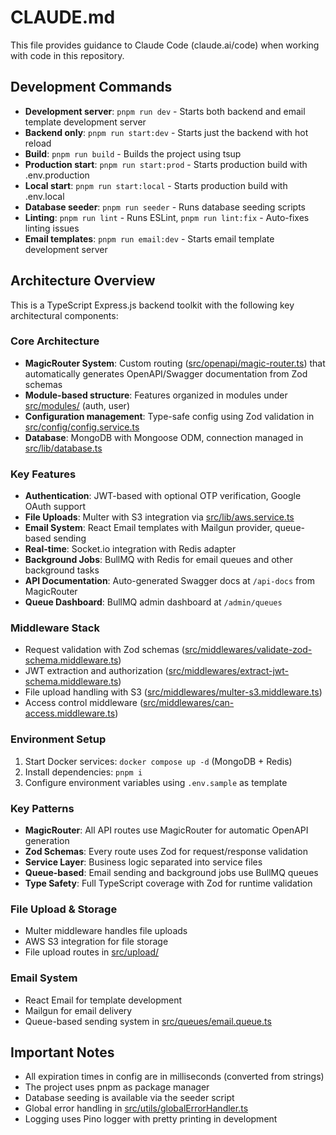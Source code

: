 # CLAUDE.md

This file provides guidance to Claude Code (claude.ai/code) when working with code in this repository.

## Development Commands

- **Development server**: `pnpm run dev` - Starts both backend and email template development server
- **Backend only**: `pnpm run start:dev` - Starts just the backend with hot reload
- **Build**: `pnpm run build` - Builds the project using tsup
- **Production start**: `pnpm run start:prod` - Starts production build with .env.production
- **Local start**: `pnpm run start:local` - Starts production build with .env.local
- **Database seeder**: `pnpm run seeder` - Runs database seeding scripts
- **Linting**: `pnpm run lint` - Runs ESLint, `pnpm run lint:fix` - Auto-fixes linting issues
- **Email templates**: `pnpm run email:dev` - Starts email template development server

## Architecture Overview

This is a TypeScript Express.js backend toolkit with the following key architectural components:

### Core Architecture
- **MagicRouter System**: Custom routing ([src/openapi/magic-router.ts](src/openapi/magic-router.ts)) that automatically generates OpenAPI/Swagger documentation from Zod schemas
- **Module-based structure**: Features organized in modules under [src/modules/](src/modules/) (auth, user)
- **Configuration management**: Type-safe config using Zod validation in [src/config/config.service.ts](src/config/config.service.ts)
- **Database**: MongoDB with Mongoose ODM, connection managed in [src/lib/database.ts](src/lib/database.ts)

### Key Features
- **Authentication**: JWT-based with optional OTP verification, Google OAuth support
- **File Uploads**: Multer with S3 integration via [src/lib/aws.service.ts](src/lib/aws.service.ts)
- **Email System**: React Email templates with Mailgun provider, queue-based sending
- **Real-time**: Socket.io integration with Redis adapter
- **Background Jobs**: BullMQ with Redis for email queues and other background tasks
- **API Documentation**: Auto-generated Swagger docs at `/api-docs` from MagicRouter
- **Queue Dashboard**: BullMQ admin dashboard at `/admin/queues`

### Middleware Stack
- Request validation with Zod schemas ([src/middlewares/validate-zod-schema.middleware.ts](src/middlewares/validate-zod-schema.middleware.ts))
- JWT extraction and authorization ([src/middlewares/extract-jwt-schema.middleware.ts](src/middlewares/extract-jwt-schema.middleware.ts))
- File upload handling with S3 ([src/middlewares/multer-s3.middleware.ts](src/middlewares/multer-s3.middleware.ts))
- Access control middleware ([src/middlewares/can-access.middleware.ts](src/middlewares/can-access.middleware.ts))

### Environment Setup
1. Start Docker services: `docker compose up -d` (MongoDB + Redis)
2. Install dependencies: `pnpm i`
3. Configure environment variables using `.env.sample` as template

### Key Patterns
- **MagicRouter**: All API routes use MagicRouter for automatic OpenAPI generation
- **Zod Schemas**: Every route uses Zod for request/response validation
- **Service Layer**: Business logic separated into service files
- **Queue-based**: Email sending and background jobs use BullMQ queues
- **Type Safety**: Full TypeScript coverage with Zod for runtime validation

### File Upload & Storage
- Multer middleware handles file uploads
- AWS S3 integration for file storage
- File upload routes in [src/upload/](src/upload/)

### Email System
- React Email for template development
- Mailgun for email delivery
- Queue-based sending system in [src/queues/email.queue.ts](src/queues/email.queue.ts)

## Important Notes
- All expiration times in config are in milliseconds (converted from strings)
- The project uses pnpm as package manager
- Database seeding is available via the seeder script
- Global error handling in [src/utils/globalErrorHandler.ts](src/utils/globalErrorHandler.ts)
- Logging uses Pino logger with pretty printing in development